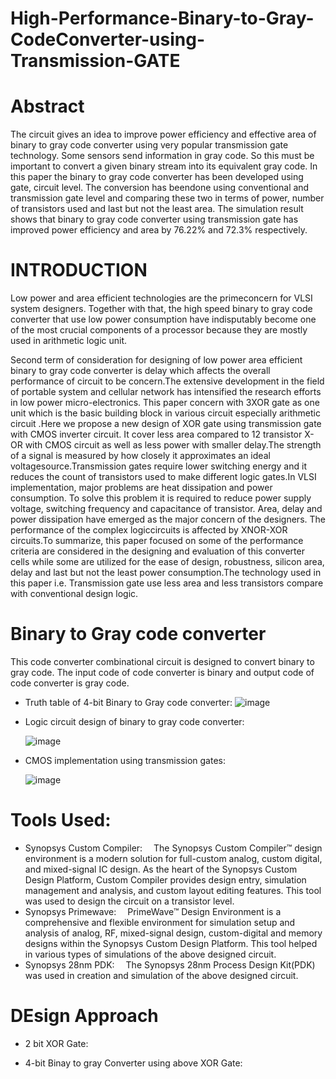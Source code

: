 # High-Performance-Binary-to-Gray-CodeConverter-using-Transmission-GATE
# Abstract
The circuit gives an idea to improve power efficiency and effective area of binary to gray code converter using very popular transmission gate technology. Some sensors send information in gray code. So this must be important to convert a given binary stream into its equivalent gray code. In this paper the binary to gray code converter has been developed using gate, circuit level. The conversion has beendone using conventional and transmission gate level and comparing these two in terms of power, number of transistors used and last but not the least area. The simulation result shows that binary to gray code converter using transmission gate has improved power efficiency and area by 76.22% and 72.3% respectively.
# INTRODUCTION
Low power and area efficient technologies are the primeconcern for VLSI system designers. Together with that, the high speed binary to gray code converter that use low power consumption have indisputably become one of the most crucial components of a processor because they are mostly used in arithmetic logic unit.

Second term of consideration for designing of low power area efficient binary to gray code converter is delay which affects the overall performance of circuit to be concern.The extensive development in the field of portable system and cellular network has intensified the research efforts in low power micro-electronics. This paper concern with 3XOR gate as one unit which is the basic building block in various circuit especially arithmetic circuit .Here we propose a new design of XOR gate using transmission gate with CMOS inverter circuit. It cover less area compared to 12 transistor X-OR with CMOS circuit as well as less power with smaller delay.The strength of a signal is measured by how closely it approximates an ideal voltagesource.Transmission gates require lower switching energy and it reduces the count of transistors used to make different logic gates.In VLSI implementation, major problems are heat dissipation and power consumption. To solve this problem it is required to reduce power supply voltage, switching frequency and capacitance of transistor. Area, delay and power dissipation have emerged as the major concern of the designers. The performance of the complex logiccircuits is affected by XNOR-XOR circuits.To summarize, this paper focused on some of the performance criteria are considered in the designing and evaluation of this converter cells while some are utilized for the ease of design, robustness, silicon area, delay and last but not the least power consumption.The technology used in this paper i.e. Transmission gate use less area and less transistors compare with conventional design logic.
# Binary to Gray code converter
This code converter combinational circuit is designed to convert binary to gray code. The input code of code converter is binary and output code of code converter is gray code.
- Truth table of 4-bit Binary to Gray code converter:
  ![image](https://user-images.githubusercontent.com/100506744/156110599-81adddac-7166-4304-bfbe-089dfbf0ca1a.png)

- Logic circuit design of binary to gray code converter:

  ![image](https://user-images.githubusercontent.com/100506744/156110733-a0a9c00c-3928-4e84-ae7b-4d47ba2fb7c6.png)

- CMOS implementation using transmission gates:
 
   ![image](https://user-images.githubusercontent.com/100506744/156111650-180ad7ce-bf1f-47b6-8364-524a4fe15e67.png)

# Tools Used:
- Synopsys Custom Compiler:  The Synopsys Custom Compiler™ design environment is a modern solution for full-custom analog, custom digital, and mixed-signal IC design. As the heart of the Synopsys Custom Design Platform, Custom Compiler provides design entry, simulation management and analysis, and custom layout editing features. This tool was used to design the circuit on a transistor level.
- Synopsys Primewave:  PrimeWave™ Design Environment is a comprehensive and flexible environment for simulation setup and analysis of analog, RF, mixed-signal design, custom-digital and memory designs within the Synopsys Custom Design Platform. This tool helped in various types of simulations of the above designed circuit.
- Synopsys 28nm PDK:  The Synopsys 28nm Process Design Kit(PDK) was used in creation and simulation of the above designed circuit.
# DEsign Approach
- 2 bit XOR Gate:
  
- 4-bit Binay to gray Converter using above XOR Gate:
  
 
